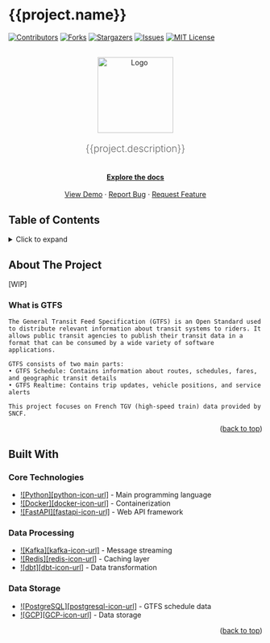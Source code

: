 <!-- BADGES -->
[contributors_badge]: https://img.shields.io/github/contributors/{{github_username}}/{{repository_name}}.svg?style=for-the-badge
[contributors_url]: https://github.com/{{github_username}}/{{repository_name}}/graphs/contributors
[forks_badge]: https://img.shields.io/github/forks/{{github_username}}/{{repository_name}}.svg?style=for-the-badge
[forks_url]: https://github.com/{{github_username}}/{{repository_name}}/network/members
[stars_badge]: https://img.shields.io/github/stars/{{github_username}}/{{repository_name}}.svg?style=for-the-badge
[stars_url]: https://github.com/{{github_username}}/{{repository_name}}/stargazers
[issues_badge]: https://img.shields.io/github/issues/{{github_username}}/{{repository_name}}.svg?style=for-the-badge
[issues_url]: https://github.com/{{github_username}}/{{repository_name}}/issues
[license_badge]: https://img.shields.io/github/license/{{github_username}}/{{repository_name}}.svg?style=for-the-badge
[license_url]: https://github.com/{{github_username}}/{{repository_name}}/blob/master/LICENSE.txt
[linkedin_badge]: https://img.shields.io/badge/-LinkedIn-black.svg?style=for-the-badge&logo=linkedin&colorB=555
[linkedin_url]: https://linkedin.com/in/062guillaumepot

<!-- TECHNOLOGY BADGES -->
[python_badge]: https://img.shields.io/badge/Python-3776AB?style=for-the-badge&logo=python&logoColor=white
[python_url]: https://www.python.org/
[beautiful_soup_badge]: https://img.shields.io/badge/BeautifulSoup-59666C?style=for-the-badge&logo=python&logoColor=white
[beautiful_soup_url]: https://www.crummy.com/software/BeautifulSoup/
[elasticsearch_badge]: https://img.shields.io/badge/Elasticsearch-005571?style=for-the-badge&logo=elasticsearch&logoColor=white
[elasticsearch_url]: https://www.elastic.co/
[fastapi_badge]: https://img.shields.io/badge/FastAPI-0056B3?style=for-the-badge&logo=fastapi&logoColor=white
[fastapi_url]: https://fastapi.tiangolo.com/
[flask_badge]: https://img.shields.io/badge/Flask-000000?style=for-the-badge&logo=flask&logoColor=white
[flask_url]: https://flask.palletsprojects.com/
[kafka_badge]: https://img.shields.io/badge/Apache%20Kafka-231F20?style=for-the-badge&logo=apache-kafka&logoColor=white
[kafka_url]: https://kafka.apache.org/
[redis_badge]: https://img.shields.io/badge/Redis-DC382D?style=for-the-badge&logo=redis&logoColor=white
[redis_url]: https://redis.io/
[postgresql_badge]: https://img.shields.io/badge/PostgreSQL-316192?style=for-the-badge&logo=postgresql&logoColor=white
[postgresql_url]: https://www.postgresql.org/
[docker_badge]: https://img.shields.io/badge/Docker-2CA5E0?style=for-the-badge&logo=docker&logoColor=white
[docker_url]: https://www.docker.com/
[dbt_badge]: https://img.shields.io/badge/dbt-FF69B4?style=for-the-badge&logo=dbt&logoColor=white
[dbt_url]: https://www.getdbt.com/
[protobuf_badge]: https://img.shields.io/badge/protobuf-2F3134?style=for-the-badge&logo=protobuf&logoColor=white
[protobuf_url]: https://protobuf.dev/
[GCP_badge]: https://img.shields.io/badge/Google_Cloud-4285F4?style=for-the-badge&logo=google-cloud&logoColor=white
[GCP_url]: https://cloud.google.com/

<!-- README -->
<a id="readme-top"></a>

# {{project.name}}

[![Contributors][contributors_badge]][contributors_url]
[![Forks][forks_badge]][forks_url]
[![Stargazers][stars_badge]][stars_url]
[![Issues][issues_badge]][issues_url]
[![MIT License][license_badge]][license_url]


<!-- PROJECT LOGO -->
<br />
<div align="center">
  <a href="https://github.com/{{github_username}}/{{repository_name}}">
    <img src="{{project.logo}}" alt="Logo" width="150" height="150">
  </a>
</div>

<!-- PROJECT DESCRIPTION -->
<p align="center" style="font-size: 1.2rem; font-weight: 300; color: #666;">
  {{project.description}}
</p>

<!-- PROJECT INFO -->
<div>
  <p align="center">
    <br />
    <a href="https://github.com/{{github_username}}/{{repository_name}}/blob/main/docs/README.md"><strong>Explore the docs</strong></a>
    <br />
    <br />
    <a href="{{demo_url}}">View Demo</a>
    ·
    <a href="https://github.com/{{github_username}}/{{repository_name}}/issues/new?labels=bug&template=bug-report---.md">Report Bug</a>
    ·
    <a href="https://github.com/{{github_username}}/{{repository_name}}/issues/new?labels=enhancement&template=feature-request---.md">Request Feature</a>
  </p>
</div>


## Table of Contents

<details>
  <summary>Click to expand</summary>
  <ol>
    <li><a href="#about-the-project">About The Project</a></li>
    <li><a href="#what-is-gtfs">What is GTFS</a></li>
    <li><a href="#built-with">Built With</a></li>
  </ol>
</details>


## About The Project

[WIP]

### What is GTFS
```text
The General Transit Feed Specification (GTFS) is an Open Standard used to distribute relevant information about transit systems to riders. It allows public transit agencies to publish their transit data in a format that can be consumed by a wide variety of software applications.

GTFS consists of two main parts:
• GTFS Schedule: Contains information about routes, schedules, fares, and geographic transit details
• GTFS Realtime: Contains trip updates, vehicle positions, and service alerts

This project focuses on French TGV (high-speed train) data provided by SNCF.
```
<p align="right">(<a href="#readme-top">back to top</a>)</p>

## Built With

### Core Technologies
* [![Python][python-icon-url]](https://www.python.org/) - Main programming language
* [![Docker][docker-icon-url]](https://www.docker.com/) - Containerization
* [![FastAPI][fastapi-icon-url]](https://fastapi.tiangolo.com/) - Web API framework

### Data Processing
* [![Kafka][kafka-icon-url]](https://kafka.apache.org/) - Message streaming
* [![Redis][redis-icon-url]](https://redis.io/) - Caching layer
* [![dbt][dbt-icon-url]](https://www.getdbt.com/) - Data transformation

### Data Storage
* [![PostgreSQL][postgresql-icon-url]](https://www.postgresql.org/) - GTFS schedule data
* [![GCP][GCP-icon-url]](https://cloud.google.com/) - Data storage


<p align="right">(<a href="#readme-top">back to top</a>)</p>

## 